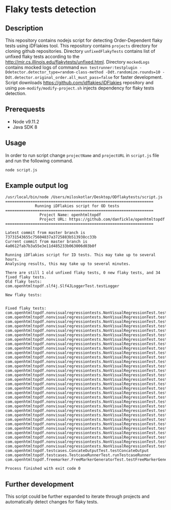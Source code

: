 # Flaky tests detection

## Description

This repository contains nodejs script for detecting Order-Dependent flaky tests using iDFlakies tool. This repository contains `projects` directory for cloning github repositories. Directory `unfixedFlakyTests` contains list of unfixed flaky tests according to the http://mir.cs.illinois.edu/flakytests/unfixed.html. Directory `mockedLogs` contains mocked logs of command `mvn testrunner:testplugin -Ddetector.detector_type=random-class-method -Ddt.randomize.rounds=10 -Ddt.detector.original_order.all_must_pass=false` for faster development. Script downloads https://github.com/idflakies/iDFlakies repository and using `pom-modify/modify-project.sh` injects dependency for flaky tests detection.

## Prerequests
 - Node v9.11.2
 - Java SDK 8
 
## Usage

In order to run script change `projectName` and `projectURL` in `script.js` file and run the following command.

```node script.js```

## Example output log

```
/usr/local/bin/node /Users/miloskotlar/Desktop/ODflakytests/script.js
=================================================================
             Running iDFlakies script for OD tests
=================================================================
               Project Name: openhtmltopdf
               Project URL: https://github.com/danfickle/openhtmltopdf
=================================================================

Latest commit from master branch is 73731543655c75604837a3725883b513938cc33b
Current commit from master branch is 4a0612fab7b3a55e3e11d485233b063006d03b0f

Running iDFlakies script for ID tests. This may take up to several hours.
Analysing results, this may take up to several minutes.

There are still 1 old unfixed flaky tests, 0 new flaky tests, and 34 fixed flaky tests.
Old flaky tests:
com.openhtmltopdf.slf4j.Slf4JLoggerTest.testLogger

New flaky tests:


Fixed flaky tests:
com.openhtmltopdf.nonvisualregressiontests.NonVisualRegressionTest.testBookmarkHeadAfterOverflowPage
com.openhtmltopdf.nonvisualregressiontests.NonVisualRegressionTest.testMetaInformation
com.openhtmltopdf.nonvisualregressiontests.NonVisualRegressionTest.testLinkAreaMultipleBoxes
com.openhtmltopdf.nonvisualregressiontests.NonVisualRegressionTest.testLinkAreaMultipleLine
com.openhtmltopdf.nonvisualregressiontests.NonVisualRegressionTest.testLinkAfterOverflowTarget
com.openhtmltopdf.nonvisualregressiontests.NonVisualRegressionTest.testLinkTransformTarget
com.openhtmltopdf.nonvisualregressiontests.NonVisualRegressionTest.testPr489DiagnosticConsumer
com.openhtmltopdf.nonvisualregressiontests.NonVisualRegressionTest.testLinkAreaTransformRotate
com.openhtmltopdf.nonvisualregressiontests.NonVisualRegressionTest.testLinkAreaAfterOverflowPage
com.openhtmltopdf.nonvisualregressiontests.NonVisualRegressionTest.testLinkOnOverflowTarget
com.openhtmltopdf.nonvisualregressiontests.NonVisualRegressionTest.testLinkSimpleBlock
com.openhtmltopdf.nonvisualregressiontests.NonVisualRegressionTest.testBookmarkHeadNested
com.openhtmltopdf.nonvisualregressiontests.NonVisualRegressionTest.testBookmarkHeadSimple
com.openhtmltopdf.nonvisualregressiontests.NonVisualRegressionTest.testIssue458PageContentRepeatedInMargin
com.openhtmltopdf.nonvisualregressiontests.NonVisualRegressionTest.testLinkAreaTransformNested
com.openhtmltopdf.nonvisualregressiontests.NonVisualRegressionTest.testLinkAreaOverflowPage
com.openhtmltopdf.nonvisualregressiontests.NonVisualRegressionTest.testFormControlText
com.openhtmltopdf.nonvisualregressiontests.NonVisualRegressionTest.testPr492InfiniteLoopBugsInLineBreakingFuzz
com.openhtmltopdf.nonvisualregressiontests.NonVisualRegressionTest.testFormControlOverflowPage
com.openhtmltopdf.nonvisualregressiontests.NonVisualRegressionTest.testInputWithoutNameAttribute
com.openhtmltopdf.nonvisualregressiontests.NonVisualRegressionTest.testLinkAreaPageMarginTransform
com.openhtmltopdf.nonvisualregressiontests.NonVisualRegressionTest.testBookmarkHeadTransform
com.openhtmltopdf.nonvisualregressiontests.NonVisualRegressionTest.testLinkAreaTransformTranslateY
com.openhtmltopdf.nonvisualregressiontests.NonVisualRegressionTest.testBookmarkBodySimple
com.openhtmltopdf.nonvisualregressiontests.NonVisualRegressionTest.testLinkAreaMultiplePage
com.openhtmltopdf.nonvisualregressiontests.NonVisualRegressionTest.testLinkInlineTarget
com.openhtmltopdf.nonvisualregressiontests.NonVisualRegressionTest.testFormControlAfterOverflowPage
com.openhtmltopdf.nonvisualregressiontests.NonVisualRegressionTest.testLinkAreaPageMargin
com.openhtmltopdf.nonvisualregressiontests.NonVisualRegressionTest.testPR480LinkShapes
com.openhtmltopdf.nonvisualregressiontests.NonVisualRegressionTest.testBookmarkHeadOnOverflowPage
com.openhtmltopdf.nonvisualregressiontests.NonVisualRegressionTest.testLinkExternalUrl
com.openhtmltopdf.testcases.ConcateOutputTest.testConcateOutput
com.openhtmltopdf.testcases.TestcaseRunnerTest.runTestcaseRunner
com.openhtmltopdf.freemarker.FreeMarkerGeneratorTest.testFreeMarkerGenerator

Process finished with exit code 0

```

## Further development

This script could be further expanded to iterate through projects and automatically detect changes for flaky tests.
